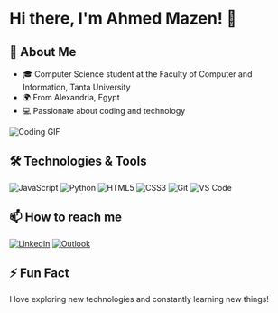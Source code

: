 # Hi there, I'm Ahmed Mazen! 👋

## 🚀 About Me
- 🎓 Computer Science student at the Faculty of Computer and Information, Tanta University
- 🌍 From Alexandria, Egypt
- 💻 Passionate about coding and technology

![Coding GIF](https://media.giphy.com/media/qgQUggAC3Pfv687qPC/giphy.gif)
## 🛠️ Technologies & Tools
![JavaScript](https://img.shields.io/badge/-JavaScript-333333?style=flat&logo=javascript)
![Python](https://img.shields.io/badge/-Python-333333?style=flat&logo=python)
![HTML5](https://img.shields.io/badge/-HTML5-333333?style=flat&logo=html5)
![CSS3](https://img.shields.io/badge/-CSS3-333333?style=flat&logo=css3)
![Git](https://img.shields.io/badge/-Git-333333?style=flat&logo=git)
![VS Code](https://img.shields.io/badge/-VS%20Code-333333?style=flat&logo=visual-studio-code)


## 📫 How to reach me
[![LinkedIn](https://img.shields.io/badge/-LinkedIn-0077B5?style=flat&logo=linkedin&logoColor=white)](https://www.linkedin.com/in/ahmedmazenm/)
[![Outlook](https://img.shields.io/badge/-Outlook-D14836?style=flat&logo=gmail&logoColor=white)](mailto:ahmedmazenm@outlook.com)


## ⚡ Fun Fact
I love exploring new technologies and constantly learning new things!
